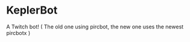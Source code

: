 KeplerBot
=========
A Twitch bot!
( The old one using pircbot, the new one uses the newest pircbotx )
